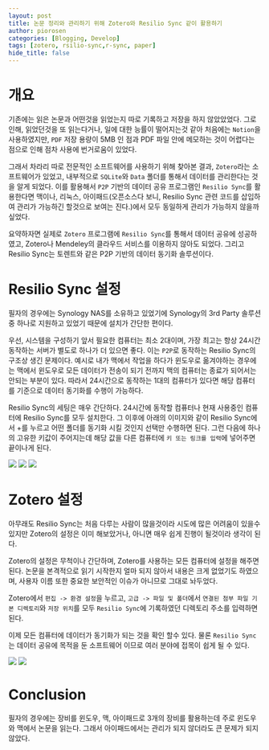 ```yaml
---
layout: post
title: 논문 정리와 관리하기 위해 Zotero와 Resilio Sync 같이 활용하기 
author: piorosen
categories: [Blogging, Develop]
tags: [zotero, rsilio-sync,r-sync, paper]
hide_title: false
---
```


# 개요

기존에는 읽은 논문과 어떤것을 읽었는지 따로 기록하고 저장을 하지 않았았었다. 그로 인해, 읽었던것을 또 읽는다거나, 일에 대한 능률이 떨어지는것 같아 처음에는 `Notion`을 사용하였지만, `PDF` 저장 용량이 5MB 인 점과 PDF 파일 안에 메모하는 것이 어렵다는 점으로 인해 점차 사용에 번거로움이 있었다.

그래서 차라리 따로 전문적인 소프트웨어를 사용하기 위해 찾아본 결과, `Zotero`라는 소프트웨어가 있었고, 내부적으로 `SQLite`와 `Data` 폴더를 통해서 데이터를 관리한다는 것을 알게 되었다. 이를 활용해서 `P2P` 기반의 데이터 공유 프로그램인 `Resilio Sync`를 활용한다면 맥이나, 리눅스, 아이패드(오픈소스다 보니, Resilio Sync 관련 코드를 삽입하여 관리가 가능하긴 할것으로 보여는 진다.)에서 모두 동일하게 관리가 가능하지 않을까 싶었다.

요약하자면 실제로 `Zotero` 프로그램에 `Resilio Sync`를 통해서 데이터 공유에 성공하였고, Zotero나 Mendeley의 클라우드 서비스를 이용하지 않아도 되었다. 그리고 Resilio Sync는 토렌트와 같은 P2P 기반의 데이터 동기화 솔루션이다.

# Resilio Sync 설정

필자의 경우에는 Synology NAS를 소유하고 있었기에 Synology의 3rd Party 솔루션 중 하나로 지원하고 있었기 때문에 설치가 간단한 편이다. 

우선, 시스템을 구성하기 앞서 필요한 컴퓨터는 최소 2대이며, 가장 최고는 항상 24시간 동작하는 서버가 별도로 하나가 더 있으면 좋다. 이는 `P2P`로 동작하는 Resilio Sync의 구조상 생긴 문제이다. 예시로 내가 맥에서 작업을 하다가 윈도우로 옮겨야하는 경우에는 맥에서 윈도우로 모든 데이터가 전송이 되기 전까지 맥의 컴퓨터는 종료가 되어서는 안되는 부분이 있다. 따라서 24시간으로 동작하는 1대의 컴퓨터가 있다면 해당 컴퓨터를 기준으로 데이터 동기화를 수행이 가능하다.

Resilio Sync의 세팅은 매우 간단하다. 24시간에 동작할 컴퓨터나 현재 사용중인 컴퓨터에 Resilio Sync를 모두 설치한다. 그 이후에 아래의 이미지와 같이 Resilio Sync에서 +를 누르고 어떤 폴더를 동기화 시킬 것인지 선택만 수행하면 된다. 그런 다음에 하나의 고유한 키값이 주어지는데 해당 값을 다른 컴퓨터에 `키 또는 링크를 입력`에 넣어주면 끝이나게 된다.

![](/assets/img/post/2023-12-31-03.png)
![](/assets/img/post/2023-12-31-04.png)
![](/assets/img/post/2023-12-31-05.png)


# Zotero 설정

아무래도 Resilio Sync는 처음 다루는 사람이 많을것이라 시도에 많은 어려움이 있을수 있지만 Zotero의 설정은 이미 해보았거나, 아니면 매우 쉽게 진행이 될것이라 생각이 된다.

Zotero의 설정은 무척이나 간단하며, Zotero를 사용하는 모든 컴퓨터에 설정을 해주면 된다. 논문을 본격적으로 읽기 시작한지 얼마 되지 않아서 내용은 크게 없었기도 하였으며, 사용자 이름 또한 중요한 보안적인 이슈가 아니므로 그대로 놔두었다. 

Zotero에서 `편집 -> 환경 설정`을 누르고, `고급 -> 파일 및 폴더`에서 `연결된 첨부 파일 기본 디렉토리`와 `저장 위치`를 모두 `Resilio Sync`에 기록하였던 디렉토리 주소를 입력하면 된다. 

이제 모든 컴퓨터에 데이터가 동기화가 되는 것을 확인 할수 있다. 물론 `Resilio Sync`는 데이터 공유에 목적을 둔 소프트웨어 이므로 여러 분야에 접목이 쉽게 될 수 있다.

![](/assets/img/post/2023-12-31-01.png)
![](/assets/img/post/2023-12-31-02.png)

# Conclusion 

필자의 경우에는 장비를 윈도우, 맥, 아이패드로 3개의 장비를 활용하는데 주로 윈도우와 맥에서 논문을 읽는다. 그래서 아이패드에서는 관리가 되지 않더라도 큰 문제가 되지 않았다.
